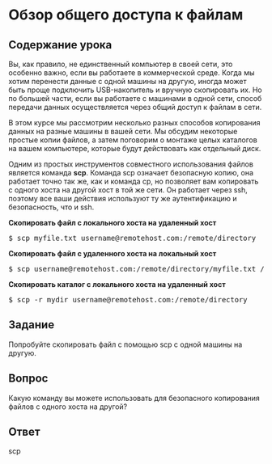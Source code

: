 # Обзор общего доступа к файлам

## Содержание урока

Вы, как правило, не единственный компьютер в своей сети, это особенно важно, если вы работаете в коммерческой среде. Когда мы хотим перенести данные с одной машины на другую, иногда может быть проще подключить USB-накопитель и вручную скопировать их. Но по большей части, если вы работаете с машинами в одной сети, способ передачи данных осуществляется через общий доступ к файлам в сети.

В этом курсе мы рассмотрим несколько разных способов копирования данных на разные машины в вашей сети. Мы обсудим некоторые простые копии файлов, а затем поговорим о монтаже целых каталогов на вашем компьютере, которые будут действовать как отдельный диск.

Одним из простых инструментов совместного использования файлов является команда <b>scp</b>. Команда scp означает безопасную копию, она работает точно так же, как и команда cp, но позволяет вам копировать с одного хоста на другой хост в той же сети. Он работает через ssh, поэтому все ваши действия используют ту же аутентификацию и безопасность, что и ssh.

<b>Скопировать файл с локального хоста на удаленный хост</b>

<pre>$ scp myfile.txt username@remotehost.com:/remote/directory</pre>

<b>Скопировать файл с удаленного хоста на локальный хост</b>

<pre>$ scp username@remotehost.com:/remote/directory/myfile.txt /local/directory</pre>

<b>Скопировать каталог с локального хоста на удаленный хост</b>

<pre>$ scp -r mydir username@remotehost.com:/remote/directory</pre>

## Задание

Попробуйте скопировать файл с помощью scp с одной машины на другую.

## Вопрос

Какую команду вы можете использовать для безопасного копирования файлов с одного хоста на другой?

## Ответ

scp
